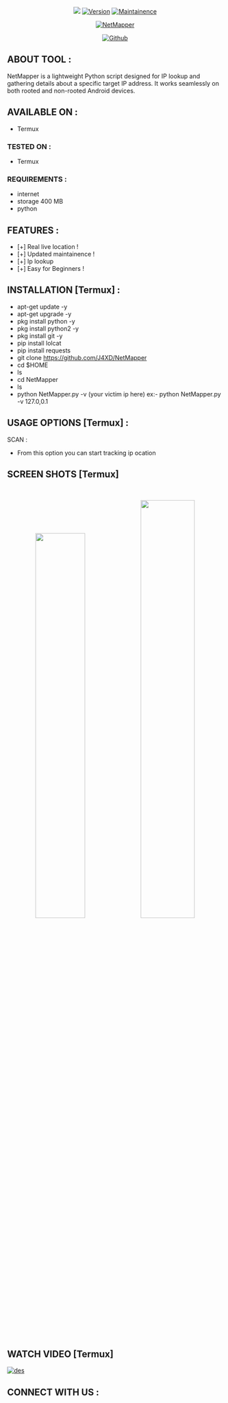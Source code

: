 
<p align="center">
<a href="https://github.com/J4XD"><img src="https://img.shields.io/badge/Tool-Ipdrone-green.svg"></a>
<a href="https://github.com/J4XD"><img title="Version" src="https://img.shields.io/badge/Version-1.0-green.svg?style=flat-square"></a>
<a href="https://github.com/J4XD"><img title="Maintainence" src="https://img.shields.io/badge/Maintained%3F-yes-green.svg"></a>
  
</p>
<p align="center">
<a href="https://github.com/J4XD"><img title="NetMapper" src="https://sdmntprwestus.oaiusercontent.com/files/00000000-6a08-6230-a0c3-f165e2828bad/raw?se=2025-04-17T18%3A48%3A48Z&sp=r&sv=2024-08-04&sr=b&scid=1b850be0-d786-5d10-a9c6-a5eecc27c3c5&skoid=72d71449-cf2f-4f10-a498-f160460104ee&sktid=a48cca56-e6da-484e-a814-9c849652bcb3&skt=2025-04-17T08%3A42%3A56Z&ske=2025-04-18T08%3A42%3A56Z&sks=b&skv=2024-08-04&sig=fPajNN12r6GJQYX9mH82f/SscdH2eyTBuVmhRUis7G4%3D"></a>
</p>
<p align="center">
<a href="https://github.com/J4XD"><img title="Github" src="https://img.shields.io/badge/J4XD-JUNAID-brightgreen?style=for-the-badge&logo=github"></a>
  
</p>

## ABOUT TOOL :

NetMapper is a lightweight Python script designed for IP lookup and gathering details about a specific target IP address. It works seamlessly on both rooted and non-rooted Android devices.


## AVAILABLE ON :

* Termux

### TESTED ON :

* Termux

### REQUIREMENTS :
* internet
* storage 400 MB
* python

## FEATURES :
* [+] Real live location !
* [+] Updated maintainence !
* [+] Ip lookup
* [+] Easy for Beginners !

## INSTALLATION [Termux] :

* apt-get update -y
* apt-get upgrade -y
* pkg install python -y
* pkg install python2 -y
* pkg install git -y
* pip install lolcat
* pip install requests
* git clone https://github.com/J4XD/NetMapper
* cd $HOME
* ls
* cd NetMapper
* ls
* python NetMapper.py -v (your victim ip here)
ex:- python NetMapper.py -v 127.0,0.1


## USAGE OPTIONS [Termux] :

SCAN :
- From this option you can start tracking ip ocation

## SCREEN SHOTS [Termux]

<br>
<p align="center">
<img width="48%" src="https://user-images.githubusercontent.com/49580304/96668874-f114aa80-1310-11eb-870e-4f5371f710f4.jpg"/>
<img width="50%" src="https://user-images.githubusercontent.com/49580304/96668871-ef4ae700-1310-11eb-9549-cde33ef19a71.jpg"/>
</p>

## WATCH VIDEO [Termux]

[![des](https://user-images.githubusercontent.com/49580304/96466915-3c2ea080-11df-11eb-8328-100ca165c12c.jpg)](https://rebrand.ly/rcentvideo)

## CONNECT WITH US :
